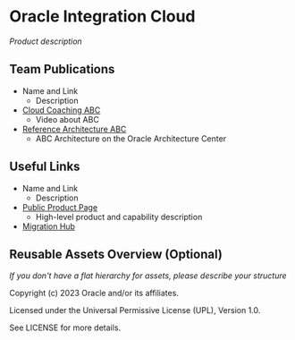 # Oracle Integration Cloud

*Product description*

## Team Publications

- Name and Link
    - Description
- [Cloud Coaching ABC](www.youtube.com)
    - Video about ABC 
- [Reference Architecture ABC](docs.oracle.com)
    - ABC Architecture on the Oracle Architecture Center

## Useful Links

- Name and Link
    - Description
- [Public Product Page](oracle.com)
    - High-level product and capability description
- [Migration Hub](oracle.com)

## Reusable Assets Overview (Optional)

*If you don't have a flat hierarchy for assets, please describe your structure*

Copyright (c) 2023 Oracle and/or its affiliates.

Licensed under the Universal Permissive License (UPL), Version 1.0.

See LICENSE for more details.
